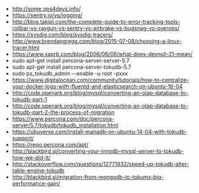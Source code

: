 - http://some.ops4devs.info/
- https://sentry.io/vs/logging/
- http://blog.takipi.com/the-complete-guide-to-error-tracking-tools-rollbar-vs-raygun-vs-sentry-vs-airbrake-vs-bugsnag-vs-overops/
- https://sysdig.com/blog/sysdig-tracers/
- http://www.brendangregg.com/blog/2015-07-08/choosing-a-linux-tracer.html
- https://www.xaprb.com/blog/2006/06/06/what-does-devnull-21-mean/
- sudo apt-get install percona-server-server-5.7
- sudo apt-get install percona-server-tokudb-5.7
- sudo ps_tokudb_admin --enable -u root -pxxx
- https://www.digitalocean.com/community/tutorials/how-to-centralize-your-docker-logs-with-fluentd-and-elasticsearch-on-ubuntu-16-04
- http://code.openark.org/blog/mysql/converting-an-olap-database-to-tokudb-part-1
- http://code.openark.org/blog/mysql/converting-an-olap-database-to-tokudb-part-2-the-process-of-migration
- https://www.percona.com/doc/percona-server/5.7/tokudb/tokudb_installation.html
- https://ubuverse.com/install-mariadb-on-ubuntu-14-04-with-tokudb-support/
- https://repo.percona.com/apt/
- http://blackbird.si/converting-your-innodb-mysql-server-to-tokudb-how-we-did-it/
- http://stackoverflow.com/questions/12771932/speed-up-tokudb-alter-table-engine-tokudb
- http://blackbird.si/migration-from-mongodb-to-tokumx-big-performance-gain/
